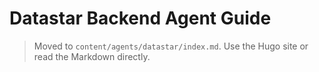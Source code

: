# Datastar Backend Agent Guide

> Moved to `content/agents/datastar/index.md`. Use the Hugo site or read the Markdown directly.
